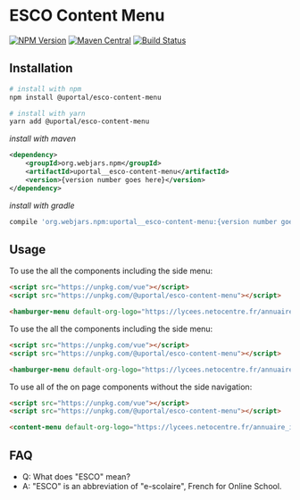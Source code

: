 # ESCO Content Menu

[![NPM Version](https://img.shields.io/npm/v/@uportal/esco-content-menu.svg)](https://www.npmjs.com/package/@uportal/esco-content-menu)
[![Maven Central](https://maven-badges.herokuapp.com/maven-central/org.webjars.npm/uportal__esco-content-menu/badge.svg)](https://maven-badges.herokuapp.com/maven-central/org.webjars.npm/uportal__esco-content-menu)
[![Build Status](https://travis-ci.org/uPortal-contrib/uPortal-web-components.svg?branch=master)](https://travis-ci.org/uPortal-contrib/uPortal-web-components)

## Installation

```bash
# install with npm
npm install @uportal/esco-content-menu

# install with yarn
yarn add @uportal/esco-content-menu
```

_install with maven_

```xml
<dependency>
    <groupId>org.webjars.npm</groupId>
    <artifactId>uportal__esco-content-menu</artifactId>
    <version>{version number goes here}</version>
</dependency>
```

_install with gradle_

```gradle
compile 'org.webjars.npm:uportal__esco-content-menu:{version number goes here}'
```

## Usage

To use the all the components including the side menu:

```html
<script src="https://unpkg.com/vue"></script>
<script src="https://unpkg.com/@uportal/esco-content-menu"></script>

<hamburger-menu default-org-logo="https://lycees.netocentre.fr/annuaire_images/default_banner_v1.jpg"></hamburger-menu>
```

To use the all the components including the side menu:

```html
<script src="https://unpkg.com/vue"></script>
<script src="https://unpkg.com/@uportal/esco-content-menu"></script>

<hamburger-menu default-org-logo="https://lycees.netocentre.fr/annuaire_images/default_banner_v1.jpg"></hamburger-menu>
```

To use all of the on page components without the side navigation:

```html
<script src="https://unpkg.com/vue"></script>
<script src="https://unpkg.com/@uportal/esco-content-menu"></script>

<content-menu default-org-logo="https://lycees.netocentre.fr/annuaire_images/default_banner_v1.jpg" api-url-org-info="/p/test"></content-menu>
```

## FAQ

- Q: What does "ESCO" mean?
- A: "ESCO" is an abbreviation of "e-scolaire", French for Online School.
